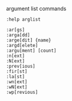 
argument list commands

    :help arglist

    :ar[gs]
    :arga[dd]
    :arge[dit] {name}
    :argd[elete]
    :argu[ment] [count]
    :n[ext]
    :N[ext]
    :prev[ious]
    :fir[st]
    :la[st]
    :wn[ext]
    :wN[ext]
    :wp[revious]
